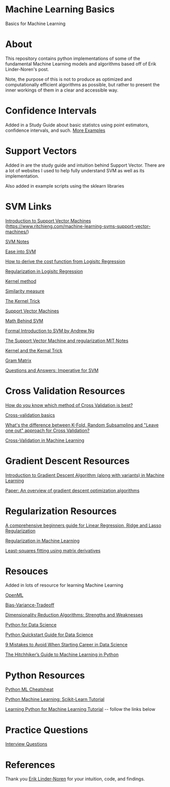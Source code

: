 # Machine Learning Basics
Basics for Machine Learning

# About
This repository contains python implementations of some of the fundamental Machine Learning models and algorithms based off of Erik Linder-Noren's post. 

Note, the purpose of this is not to produce as optimized and computationally efficient algorithms as possible,
but rather to present the inner workings of them in a clear and accessible way.

# Confidence Intervals 

Added in a Study Guide about basic statistcs using point estimators, confidence intervals, and such. 
[More Examples](http://stat.math.uregina.ca/~kozdron/Teaching/Regina/252Winter16/Handouts/ch3.pdf) 

# Support Vectors

Added in are the study guide and intuition behind Support Vector. There are a lot of websites I used to help fully understand SVM as well as its implementation. 

Also added in example scripts using the sklearn libraries

# SVM Links

[Introduction to Support Vector Machines](https://medium.com/machine-learning-101/chapter-2-svm-support-vector-machine-theory-f0812effc72)
(https://www.ritchieng.com/machine-learning-svms-support-vector-machines/)

[SVM Notes](https://www.ritchieng.com/machine-learning-svms-support-vector-machines/)

[Ease into SVM](https://shuzhanfan.github.io/2018/05/understanding-mathematics-behind-support-vector-machines/)

[How to derive the cost function from Logisitc Regression](https://stats.stackexchange.com/questions/278771/how-is-the-cost-function-from-logistic-regression-derivated)

[Regularization in Logisitc Regression](https://www.kdnuggets.com/2016/06/regularization-logistic-regression.html)

[Kernel method](https://en.wikipedia.org/wiki/Kernel_method)

[Similarity measure](https://en.wikipedia.org/wiki/Similarity_measure)

[The Kernel Trick](https://people.eecs.berkeley.edu/~jordan/courses/281B-spring04/lectures/lec3.pdf)

[Support Vector Machines](https://en.wikipedia.org/wiki/Support-vector_machine)

[Math Behind SVM](http://mlwiki.org/index.php/Support_Vector_Machines#Math_Behind_It)

[Formal Introduction to SVM by Andrew Ng](http://cs229.stanford.edu/notes/cs229-notes3.pdf)

[The Support Vector Machine and regularization MIT Notes](https://ocw.mit.edu/courses/electrical-engineering-and-computer-science/6-867-machine-learning-fall-2006/lecture-notes/lec4.pdf)

[Kernel and the Kernal Trick](https://svivek.com/teaching/machine-learning/fall2018/slides/svm/kernels.pdf)

[Gram Matrix](http://mlwiki.org/index.php/Gram_Matrices)

[Questions and Answers: Imperative for SVM](https://medium.com/datadriveninvestor/support-vector-machines-important-questions-a47224692495)

# Cross Validation Resources
[How do you know which method of Cross Validation is best?](https://stats.stackexchange.com/questions/103459/how-do-i-know-which-method-of-cross-validation-is-best)

[Cross-validation basics](https://en.wikipedia.org/wiki/Cross-validation_(statistics))

[What's the difference between K-Fold, Random Subsampling and "Leave one out" approach for Cross Validation?](https://www.quora.com/Whats-the-difference-between-K-Fold-Random-Subsampling-and-Leave-one-out-approach-for-Cross-Validation)

[Cross-Validation in Machine Learning](https://towardsdatascience.com/cross-validation-in-machine-learning-72924a69872f)

# Gradient Descent Resources
[Introduction to Gradient Descent Algorithm (along with variants) in Machine Learning](https://www.analyticsvidhya.com/blog/2017/03/introduction-to-gradient-descent-algorithm-along-its-variants/)

[Paper: An overview of gradient descent optimization algorithms](https://arxiv.org/pdf/1609.04747.pdf)

# Regularization Resources

[A comprehensive beginners guide for Linear Regression, Ridge and Lasso Regularization](https://www.analyticsvidhya.com/blog/2017/06/a-comprehensive-guide-for-linear-ridge-and-lasso-regression/)

[Regularization in Machine Learning](https://towardsdatascience.com/regularization-in-machine-learning-76441ddcf99a)

[Least-squares fitting using matrix derivatives](https://mec560sbu.github.io/2016/08/29/Least_SQ_Fitting/)

# Resouces
Added in lots of resource for learning Machine Learning

[OpenML](https://www.openml.org/home)

[Bias-Variance-Tradeoff](https://elitedatascience.com/bias-variance-tradeoff)

[Dimensionality Reduction Algorithms: Strengths and Weaknesses](https://elitedatascience.com/dimensionality-reduction-algorithms)

[Python for Data Science](https://elitedatascience.com/learn-python-for-data-science)

[Python Quickstart Guide for Data Science](https://elitedatascience.com/python-quickstart)

[9 Mistakes to Avoid When Starting Career in Data Science](https://elitedatascience.com/beginner-mistakes)

[The Hitchhiker’s Guide to Machine Learning in Python](https://medium.freecodecamp.org/the-hitchhikers-guide-to-machine-learning-algorithms-in-python-bfad66adb378)

# Python Resources

[Python ML Cheatsheat](https://ml-cheatsheet.readthedocs.io/en/latest/probability.html)

[Python Machine Learning: Scikit-Learn Tutorial](https://www.datacamp.com/community/tutorials/machine-learning-python)

[Learning Python for Machine Learning Tutorial](http://www.thelearningpoint.net/computer-science/python-for-data-11-mlp-classifier-in-python-multi-layer-perceptron) -- follow the links below

# Practice Questions

[Interview Questions](https://medium.com/subhrajit-roy/cracking-the-machine-learning-interview-1d8c5bb752d8)

# References
Thank you [Erik Linder-Noren](https://github.com/eriklindernoren/ML-From-Scratch) for your intuition, code, and findings.
